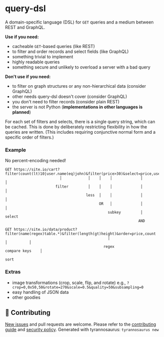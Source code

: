 # query-dsl

A domain-specific language (DSL) for `GET` queries and a medium between REST and GraphQL.

**Use if you need:**

- cacheable `GET`-based queries (like REST)
- to filter and order records and select fields (like GraphQL)
- something trivial to implement
- highly readable queries
- something secure and unlikely to overload a server with a bad query

**Don't use if you need:**

- to filter on graph structures or any non-hierarchical data (consider GraphQL)
- other needs query-dsl doesn't cover (consider GraphQL)
- you don't need to filter records (consider plain REST)
- the server is not Python (**implementations in other languages is planned**)

For each set of filters and selects, there is a single query string, which can be cached.
This is done by deliberately restricting flexibility in how the queries are written.
(This includes requiring conjunctive normal form and a specific order of filters.)

### Example

No percent-encoding needed!

```text
GET https://site.io/cart?filter(count(lt)10|user.name(eq)john)&filter(price>30)&select=price,user.name
                         │            │    │    │             │                 │
                       filter         │    │    │             │                 │ 
                                     less  │    │             │                 │
                                           OR   │             │                 │
                                               subkey         │               select
                                                             AND                                
```

```text
GET https://site.io/data/product?filter(name(regex)table.*)&filter(length(gt)height)&order=price,count
                                               │                          │          │
                                             regex                   compare keys    │
                                                                                    sort
```

### Extras

- image transformations (crop, scale, flip, and rotate)
  e.g., `?crop=0,0x50,50&rotate=270&scale=0.5&quality=50&subsampling=0`
- easy handling of JSON data
- other goodies

## 🍁 Contributing

[New issues](https://github.com/dmyersturnbull/query-dsl/issues) and pull requests are welcome.
Please refer to the [contributing guide](https://github.com/dmyersturnbull/realized/blob/main/CONTRIBUTING.md)
and [security policy](https://github.com/dmyersturnbull/realized/blob/main/SECURITY.md).
Generated with tyrannosaurus: `tyrannosaurus new`

